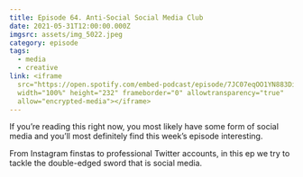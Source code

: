 ```yaml
---
title: Episode 64. Anti-Social Social Media Club
date: 2021-05-31T12:00:00.000Z
imgsrc: assets/img_5022.jpeg
category: episode
tags:
  - media
  - creative
link: <iframe
  src="https://open.spotify.com/embed-podcast/episode/7JC07eqOO1YN883Dikc5dg"
  width="100%" height="232" frameborder="0" allowtransparency="true"
  allow="encrypted-media"></iframe>
---
```

If you’re reading this right now, you most likely have some form of social media and you’ll most definitely find this week’s episode interesting. 

From Instagram finstas to professional Twitter accounts, in this ep we try to tackle the double-edged sword that is social media.